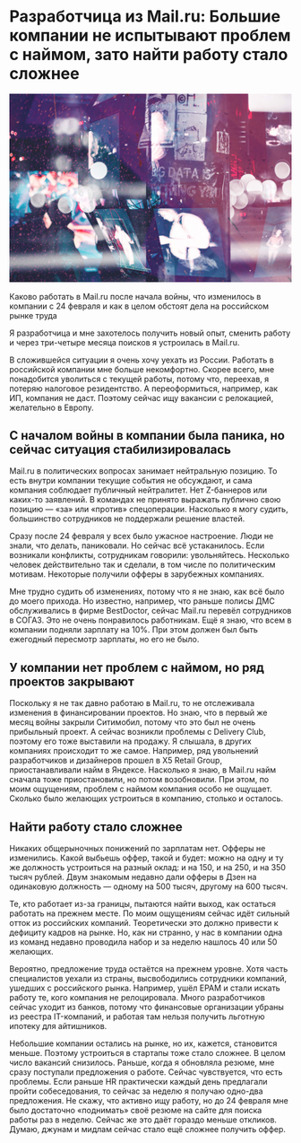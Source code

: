 # Разработчица из Mail.ru: Большие компании не испытывают проблем с наймом, зато найти работу стало сложнее

![img](preview.jpg)

Каково работать в Mail.ru после начала войны, что изменилось в компании с 24 февраля и как в целом обстоят дела на российском рынке труда

Я разработчица и мне захотелось получить новый опыт, сменить работу и через три-четыре месяца поисков я устроилась в Mail.ru.

В сложившейся ситуации я очень хочу уехать из России. Работать в российской компании мне больше некомфортно. Скорее всего, мне понадобится уволиться с текущей работы, потому что, переехав, я потеряю налоговое резидентство. А переоформиться, например, как ИП, компания не даст. Поэтому сейчас ищу вакансии с релокацией, желательно в Европу.

## С началом войны в компании была паника, но сейчас ситуация стабилизировалась

Mail.ru в политических вопросах занимает нейтральную позицию. То есть внутри компании текущие события не обсуждают, и сама компания соблюдает публичный нейтралитет. Нет Z-баннеров или каких-то заявлений. В командах не принято выражать публично свою позицию — «за» или «против» спецоперации. Насколько я могу судить, большинство сотрудников не поддержали решение властей.

Сразу после 24 февраля у всех было ужасное настроение. Люди не знали, что делать, паниковали. Но сейчас всё устаканилось. Если возникали конфликты, сотрудникам говорили: увольняйтесь. Несколько человек действительно так и сделали, в том числе по политическим мотивам. Некоторые получили офферы в зарубежных компаниях.

Мне трудно судить об изменениях, потому что я не знаю, как всё было до моего прихода. Но известно, например, что раньше полисы ДМС обслуживались в фирме BestDoctor, сейчас Mail.ru перевёл сотрудников в СОГАЗ. Это не очень понравилось работникам. Ещё я знаю, что всем в компании подняли зарплату на 10%. При этом должен был быть ежегодный пересмотр зарплаты, но его не было. 

## У компании нет проблем с наймом, но ряд проектов закрывают

Поскольку я не так давно работаю в Mail.ru, то не отслеживала изменения в финансировании проектов. Но знаю, что в первый же месяц войны закрыли Ситимобил, потому что это был не очень прибыльный проект. А сейчас возникли проблемы с Delivery Club, поэтому его тоже выставили на продажу. Я слышала, в других компаниях происходит то же самое. Например, ряд увольнений разработчиков и дизайнеров прошел в X5 Retail Group, приостанавливали найм в Яндексе. Насколько я знаю, в Mail.ru найм сначала тоже приостановили, но потом возобновили. При этом, по моим ощущениям, проблем с наймом компания особо не ощущает. Сколько было желающих устроиться в компанию, столько и осталось.

## Найти работу стало сложнее 

Никаких общерыночных понижений по зарплатам нет. Офферы не изменились. Какой выбьешь оффер, такой и будет: можно на одну и ту же должность устроиться на разный оклад: и на 150, и на 250, и на 350 тысяч рублей. Двум знакомым недавно дали офферы в Дзен на одинаковую должность — одному на 500 тысяч, другому на 600 тысяч.

Те, кто работает из-за границы, пытаются найти выход, как остаться работать на прежнем месте. По моим ощущениям сейчас идёт сильный отток из российских компаний. Теоретически это должно привести к дефициту кадров на рынке. Но, как ни странно, у нас в компании одна из команд недавно проводила набор и за неделю нашлось 40 или 50  желающих.

Вероятно, предложение труда остаётся на прежнем уровне. Хотя часть специалистов уехали из страны, высвободились сотрудники компаний, ушедших с российского рынка. Например, ушёл EPAM и стали искать работу те, кого компания не релоцировала. Много разработчиков сейчас уходит из банков, потому что финансовые организации убраны из реестра IT-компаний, и работая там нельзя получить льготную ипотеку для айтишников.

Небольшие компании остались на рынке, но их, кажется, становится меньше. Поэтому устроиться в стартапы тоже стало сложнее. В целом число вакансий снизилось. Раньше, когда я обновляла резюме, мне сразу поступали предложения о работе. Сейчас чувствуется, что есть проблемы. Если раньше HR практически каждый день предлагали пройти собеседования, то сейчас за неделю я получаю одно-два предложения. Не скажу, что активно ищу работу, но до 24 февраля мне было достаточно «поднимать» своё резюме на сайте для поиска работы раз в неделю. Сейчас же это даёт гораздо меньше откликов. Думаю, джунам и мидлам сейчас стало ещё сложнее получить оффер. 
